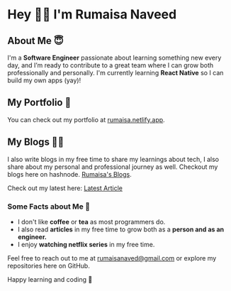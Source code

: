 # Hey 👋🏻 I'm Rumaisa Naveed

## About Me 😇
I'm a **Software Engineer** passionate about learning something new every day, and I’m ready to contribute to a great team where I can grow both professionally and personally.
I'm currently learning **React Native** so I can build my own apps (yay)!

## My Portfolio 🚀
You can check out my portfolio at [rumaisa.netlify.app](https://rumaisa.netlify.app).

## My Blogs ✍🏻
I also write blogs in my free time to share my learnings about tech, I also share about my personal and professional journey as well. Checkout my blogs here on hashnode. 
[Rumaisa's Blogs](https://rumaisanaveed.hashnode.dev/).

Check out my latest here: 
[Latest Article](https://rumaisanaveed.hashnode.dev/how-to-add-a-good-readme-in-your-github-projects)

### Some Facts about Me 🤔
- I don't like **coffee** or **tea** as most programmers do.
- I also read **articles** in my free time to grow both as a **person and as an engineer.**
- I enjoy **watching netflix series** in my free time.

Feel free to reach out to me at rumaisanaved@gmail.com or explore my repositories here on GitHub. 

Happy learning and coding 🤍
